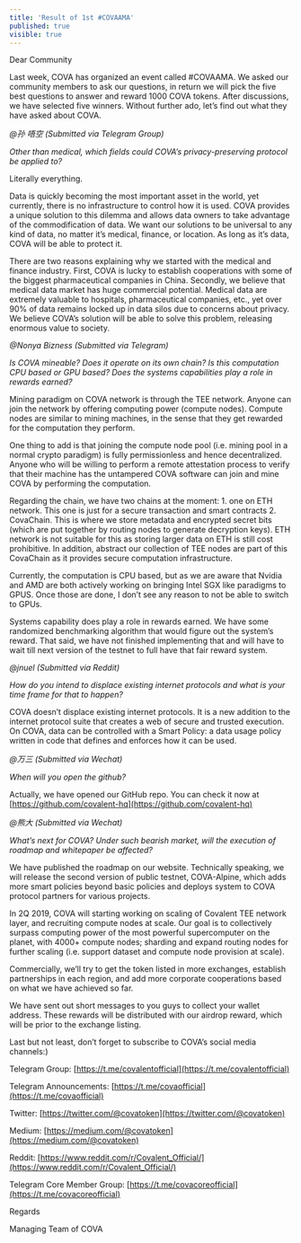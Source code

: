 ```yaml
---
title: 'Result of 1st #COVAAMA'
published: true
visible: true
---
```


Dear Community

Last week, COVA has organized an event called #COVAAMA. We asked our community members to ask our questions, in return we will pick the five best questions to answer and reward 1000 COVA tokens. After discussions, we have selected five winners. Without further ado, let’s find out what they have asked about COVA.

*@孙 唔空 (Submitted via Telegram Group)*

*Other than medical, which fields could COVA’s privacy-preserving protocol be applied to?*

Literally everything.

Data is quickly becoming the most important asset in the world, yet currently, there is no infrastructure to control how it is used. COVA provides a unique solution to this dilemma and allows data owners to take advantage of the commodification of data. We want our solutions to be universal to any kind of data, no matter it’s medical, finance, or location. As long as it’s data, COVA will be able to protect it.

There are two reasons explaining why we started with the medical and finance industry. First, COVA is lucky to establish cooperations with some of the biggest pharmaceutical companies in China. Secondly, we believe that medical data market has huge commercial potential. Medical data are extremely valuable to hospitals, pharmaceutical companies, etc., yet over 90% of data remains locked up in data silos due to concerns about privacy. We believe COVA’s solution will be able to solve this problem, releasing enormous value to society.

*@Nonya Bizness (Submitted via Telegram)*

*Is COVA mineable? Does it operate on its own chain? Is this computation CPU based or GPU based? Does the systems capabilities play a role in rewards earned?*

Mining paradigm on COVA network is through the TEE network. Anyone can join the network by offering computing power (compute nodes). Compute nodes are similar to mining machines, in the sense that they get rewarded for the computation they perform.

One thing to add is that joining the compute node pool (i.e. mining pool in a normal crypto paradigm) is fully permissionless and hence decentralized. Anyone who will be willing to perform a remote attestation process to verify that their machine has the untampered COVA software can join and mine COVA by performing the computation.

Regarding the chain, we have two chains at the moment: 1. one on ETH network. This one is just for a secure transaction and smart contracts 2. CovaChain. This is where we store metadata and encrypted secret bits (which are put together by routing nodes to generate decryption keys). ETH network is not suitable for this as storing larger data on ETH is still cost prohibitive. In addition, abstract our collection of TEE nodes are part of this CovaChain as it provides secure computation infrastructure.

Currently, the computation is CPU based, but as we are aware that Nvidia and AMD are both actively working on bringing Intel SGX like paradigms to GPUS. Once those are done, I don’t see any reason to not be able to switch to GPUs.

Systems capability does play a role in rewards earned. We have some randomized benchmarking algorithm that would figure out the system’s reward. That said, we have not finished implementing that and will have to wait till next version of the testnet to full have that fair reward system.

*@jnuel (Submitted via Reddit)*

*How do you intend to displace existing internet protocols and what is your time frame for that to happen?*

COVA doesn’t displace existing internet protocols. It is a new addition to the internet protocol suite that creates a web of secure and trusted execution. On COVA, data can be controlled with a Smart Policy: a data usage policy written in code that defines and enforces how it can be used.

*@万三 (Submitted via Wechat)*

*When will you open the github?*

Actually, we have opened our GitHub repo. You can check it now at [https://github.com/covalent-hq](https://github.com/covalent-hq)

*@熊大 (Submitted via Wechat)*

*What’s next for COVA? Under such bearish market, will the execution of roadmap and whitepaper be affected?*

We have published the roadmap on our website. Technically speaking, we will release the second version of public testnet, COVA-Alpine, which adds more smart policies beyond basic policies and deploys system to COVA protocol partners for various projects.

In 2Q 2019, COVA will starting working on scaling of Covalent TEE network layer, and recruiting compute nodes at scale. Our goal is to collectively surpass computing power of the most powerful supercomputer on the planet, with 4000+ compute nodes; sharding and expand routing nodes for further scaling (i.e. support dataset and compute node provision at scale).

Commercially, we’ll try to get the token listed in more exchanges, establish partnerships in each region, and add more corporate cooperations based on what we have achieved so far.

We have sent out short messages to you guys to collect your wallet address. These rewards will be distributed with our airdrop reward, which will be prior to the exchange listing.

Last but not least, don’t forget to subscribe to COVA’s social media channels:)

Telegram Group: [https://t.me/covalentofficial](https://t.me/covalentofficial)

Telegram Announcements: [https://t.me/covaofficial](https://t.me/covaofficial)

Twitter: [https://twitter.com/@covatoken](https://twitter.com/@covatoken)

Medium: [https://medium.com/@covatoken](https://medium.com/@covatoken)

Reddit: [https://www.reddit.com/r/Covalent_Official/](https://www.reddit.com/r/Covalent_Official/)

Telegram Core Member Group: [https://t.me/covacoreofficial](https://t.me/covacoreofficial)

Regards

Managing Team of COVA
